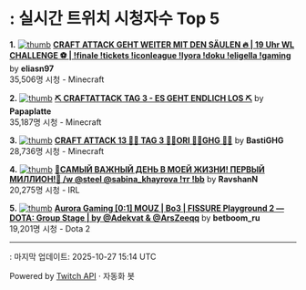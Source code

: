 # : 실시간 트위치 시청자수 Top 5

**1.** [![thumb](https://static-cdn.jtvnw.net/previews-ttv/live_user_eliasn97-320x180.jpg)](https://twitch.tv/eliasn97)
**[CRAFT ATTACK GEHT WEITER MIT DEN SÄULEN 🔥 | 19 Uhr WL CHALLENGE ⚽ | !finale !tickets !iconleague !lyora !doku !eligella !gaming](https://twitch.tv/eliasn97)** by **eliasn97**<br>35,506명 시청  - Minecraft

**2.** [![thumb](https://static-cdn.jtvnw.net/previews-ttv/live_user_papaplatte-320x180.jpg)](https://twitch.tv/Papaplatte)
**[⛏️ CRAFTATTACK TAG 3 - ES GEHT ENDLICH LOS ⛏️](https://twitch.tv/Papaplatte)** by **Papaplatte**<br>35,187명 시청  - Minecraft

**3.** [![thumb](https://static-cdn.jtvnw.net/previews-ttv/live_user_bastighg-320x180.jpg)](https://twitch.tv/BastiGHG)
**[CRAFT ATTACK 13 💼🌹 TAG 3 💼🌹ORI 💼🌹GHG 💼🌹](https://twitch.tv/BastiGHG)** by **BastiGHG**<br>28,736명 시청  - Minecraft

**4.** [![thumb](https://static-cdn.jtvnw.net/previews-ttv/live_user_ravshann-320x180.jpg)](https://twitch.tv/RavshanN)
**[🛑САМЫЙ ВАЖНЫЙ ДЕНЬ В МОЕЙ ЖИЗНИ! ПЕРВЫЙ МИЛЛИОН!🍋 /w  @steel @sabina_khayrova !тг !bb](https://twitch.tv/RavshanN)** by **RavshanN**<br>20,275명 시청  - IRL

**5.** [![thumb](https://static-cdn.jtvnw.net/previews-ttv/live_user_betboom_ru-320x180.jpg)](https://twitch.tv/betboom_ru)
**[Aurora Gaming [0:1] MOUZ | Bo3 | FISSURE Playground 2 — DOTA: Group Stage | by @Adekvat & @ArsZeeqq](https://twitch.tv/betboom_ru)** by **betboom_ru**<br>19,201명 시청  - Dota 2


---
: 마지막 업데이트: 2025-10-27 15:14 UTC

Powered by [Twitch API](https://dev.twitch.tv/docs/api/reference) · 자동화 봇